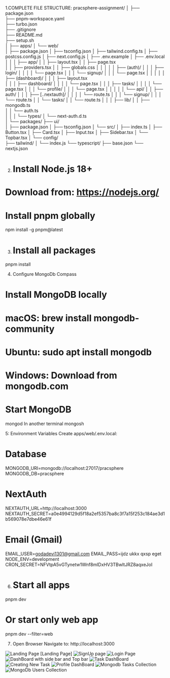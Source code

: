 1.COMPLETE FILE STRUCTURE:
pracsphere-assignment/
│
├──  package.json                    
├──  pnpm-workspace.yaml            
├──  turbo.json                     
├── .gitignore                     
├──  README.md                      
├──  setup.sh                       
│
├──  apps/
│   └──  web/                       
│       ├──  package.json
│       ├──  tsconfig.json
│       ├──  tailwind.config.ts
│       ├──  postcss.config.js
│       ├──  next.config.js
│       ├──  .env.example
│       ├──  .env.local            
│       │
│       ├── app/
│       │   ├──  layout.tsx
│       │   ├──  page.tsx          
│       │   ├──  providers.tsx
│       │   ├──  globals.css
│       │   │
│       │   ├──  (auth)/
│       │   │   ├──  login/
│       │   │   │   └──  page.tsx
│       │   │   └──  signup/
│       │   │       └──  page.tsx
│       │   │
│       │   ├── (dashboard)/
│       │   │   ├──  layout.tsx    
│       │   │   ├──  dashboard/
│       │   │   │   └──  page.tsx
│       │   │   ├──  tasks/
│       │   │   │   └──  page.tsx
│       │   │   └── profile/
│       │   │       └──  page.tsx
│       │   │
│       │   └──  api/
│       │       ├──  auth/
│       │       │   ├──  [..nextauth]/
│       │       │   │   └── route.ts
│       │       │   └──  signup/
│       │       │       └──  route.ts
│       │       └──  tasks/
│       │           └──  route.ts
│       │
│       ├──  lib/
│       │   ├──  mongodb.ts       
│       │   └──  auth.ts          
│       │
│       └──  types/
│           └──  next-auth.d.ts    
│
└──  packages/
    ├──  ui/                       
    │   ├──  package.json
    │   ├──  tsconfig.json
    │   └──  src/
    │       ├──  index.ts
    │       ├──  Button.tsx
    │       ├──  Card.tsx
    │       ├──  Input.tsx
    │       ├──  Sidebar.tsx
    │       └──  Topbar.tsx
    │
    └──  config/                    
        ├──  tailwind/
        │   └──  index.js
        └──  typescript/
            ├──  base.json
            └──  nextjs.json

2. # Install Node.js 18+ 
# Download from: https://nodejs.org/

# Install pnpm globally
npm install -g pnpm@latest

3. # Install all packages 
pnpm install

4. Configure MongoDb Compass
# Install MongoDB locally
# macOS: brew install mongodb-community
# Ubuntu: sudo apt install mongodb
# Windows: Download from mongodb.com

# Start MongoDB
mongod 
In another terminal mongosh

5: Environment Variables
Create apps/web/.env.local:
# Database
MONGODB_URI=mongodb://localhost:27017/pracsphere
MONGODB_DB=pracsphere

# NextAuth
NEXTAUTH_URL=http://localhost:3000
NEXTAUTH_SECRET=a0e4994129d5f18a2ef5357ba8c3f7a15f253c184ae3d1b569078e7dbe46e61f

# Email (Gmail)
EMAIL_USER=godadevi1301@gmail.com
EMAIL_PASS=ijdz ukkx qxsp eget
NODE_ENV=development
CRON_SECRET=NFVtpA5vGTynetw1Wnf8mIDxHV3TBwltJRZ8aqxeJoI

6. # Start all apps
pnpm dev

# Or start only web app
pnpm dev --filter=web

7. Open Browser
Navigate to: http://localhost:3000

![Landing Page](image.png) [Landing Page]
![SignUp page](image-8.png)
![Login Page](image-1.png)
![DashBoard with side bar and Top bar](image-2.png)
![Task DashBoard](image-3.png)
![Creating New Task](image-4.png)
![Profile DashBoard](image-5.png)
![Mongodb Tasks Collection](image-6.png)
![MongoDb Users Collection](image-7.png)



